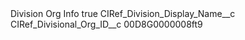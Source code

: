 <?xml version="1.0" encoding="UTF-8"?>
<CustomMetadata xmlns="http://soap.sforce.com/2006/04/metadata" xmlns:xsi="http://www.w3.org/2001/XMLSchema-instance" xmlns:xsd="http://www.w3.org/2001/XMLSchema">
    <label>Division Org Info</label>
    <protected>true</protected>
    <values>
        <field>CIRef_Division_Display_Name__c</field>
        <value xsi:nil="true"/>
    </values>
    <values>
        <field>CIRef_Divisional_Org_ID__c</field>
        <value xsi:type="xsd:string">00D8G0000008ft9</value>
    </values>
</CustomMetadata>
